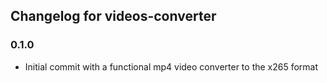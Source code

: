 ## Changelog for videos-converter
 
### 0.1.0
- Initial commit with a functional mp4 video converter to the x265 format
